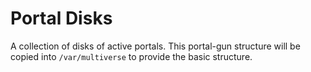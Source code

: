 # Portal Disks
A collection of disks of active portals. This portal-gun structure will be copied into `/var/multiverse` to provide the basic structure.
